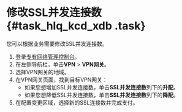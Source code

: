 # 修改SSL并发连接数 {#task_hlq_kcd_xdb .task}

您可以根据业务需要修改SSL并发连接数。

1.  登录[专有网络管理控制台](https://vpcnext.console.aliyun.com/nat/)。
2.  在左侧导航栏，单击**VPN** \> **VPN网关**。
3.  选择VPN网关的地域。
4.  在VPN网关页面，找到目标VPN网关： 
    -   如果您想增加SSL并发连接数，单击**SSL并发连接数**列下的**升配**。
    -   如果您想降低SSL并发连接数，单击**SSL并发连接数**列下的**降配**。
5.  在配置变更区域，选择新的SSL连接数并完成支付。

